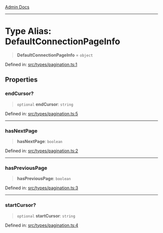[Admin Docs](/)

---

# Type Alias: DefaultConnectionPageInfo

> **DefaultConnectionPageInfo** = `object`

Defined in: [src/types/pagination.ts:1](https://github.com/PalisadoesFoundation/talawa-admin/blob/main/src/types/pagination.ts#L1)

## Properties

### endCursor?

> `optional` **endCursor**: `string`

Defined in: [src/types/pagination.ts:5](https://github.com/PalisadoesFoundation/talawa-admin/blob/main/src/types/pagination.ts#L5)

---

### hasNextPage

> **hasNextPage**: `boolean`

Defined in: [src/types/pagination.ts:2](https://github.com/PalisadoesFoundation/talawa-admin/blob/main/src/types/pagination.ts#L2)

---

### hasPreviousPage

> **hasPreviousPage**: `boolean`

Defined in: [src/types/pagination.ts:3](https://github.com/PalisadoesFoundation/talawa-admin/blob/main/src/types/pagination.ts#L3)

---

### startCursor?

> `optional` **startCursor**: `string`

Defined in: [src/types/pagination.ts:4](https://github.com/PalisadoesFoundation/talawa-admin/blob/main/src/types/pagination.ts#L4)
